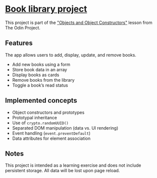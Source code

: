 # [Book library project](https://www.theodinproject.com/lessons/node-path-javascript-library)

This project is part of the ["Objects and Object Constructors"](https://www.theodinproject.com/lessons/node-path-javascript-objects-and-object-constructors) lesson from The Odin Project.

## Features

The app allows users to add, display, update, and remove books.

- Add new books using a form
- Store book data in an array
- Display books as cards
- Remove books from the library
- Toggle a book’s read status

## Implemented concepts

- Object constructors and prototypes
- Prototypal inheritance
- Use of `crypto.randomUUID()`
- Separated DOM manipulation (data vs. UI rendering)
- Event handling (`event.preventDefault`)
- Data attributes for element association

## Notes

This project is intended as a learning exercise and does not include persistent storage. All data will be lost upon page reload.
